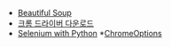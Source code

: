  * [Beautiful Soup](https://www.crummy.com/software/BeautifulSoup/bs4/doc/)
 * [크롬 드라이버 다운로드](https://sites.google.com/a/chromium.org/chromedriver/downloads)
 * [Selenium with Python](https://selenium-python.readthedocs.io/)
 *[ChromeOptions](https://sites.google.com/a/chromium.org/chromedriver/capabilities)

